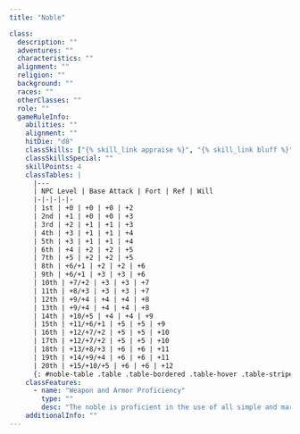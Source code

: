 ```yaml
---
title: "Noble"

class:
  description: ""
  adventures: ""
  characteristics: ""
  alignment: ""
  religion: ""
  background: ""
  races: ""
  otherClasses: ""
  role: ""
  gameRuleInfo:
    abilities: ""
    alignment: ""
    hitDie: "d8"
    classSkills: ["{% skill_link appraise %}", "{% skill_link bluff %}", "{% skill_link diplomacy %}", "{% skill_link disguise %}", "{% skill_link forgery %}", "{% skill_link gather-information %}", "{% skill_link handle-animal %}", "{% skill_link intimidate %}", "{% skill_link knowledge 'Knowledge (Any)' %}", "{% skill_link listen %}", "{% skill_link perform %}", "{% skill_link ride %}", "{% skill_link sense-motive %}", "{% skill_link speak-language %}", "{% skill_link spot %}", "{% skill_link swim %}", "{% skill_link survival %}"]
    classSkillsSpecial: ""
    skillPoints: 4
    classTables: |
      |---
      | NPC Level | Base Attack | Fort | Ref | Will
      |-|-|-|-|-
      | 1st | +0 | +0 | +0 | +2
      | 2nd | +1 | +0 | +0 | +3
      | 3rd | +2 | +1 | +1 | +3
      | 4th | +3 | +1 | +1 | +4
      | 5th | +3 | +1 | +1 | +4
      | 6th | +4 | +2 | +2 | +5
      | 7th | +5 | +2 | +2 | +5
      | 8th | +6/+1 | +2 | +2 | +6
      | 9th | +6/+1 | +3 | +3 | +6
      | 10th | +7/+2 | +3 | +3 | +7
      | 11th | +8/+3 | +3 | +3 | +7
      | 12th | +9/+4 | +4 | +4 | +8
      | 13th | +9/+4 | +4 | +4 | +8
      | 14th | +10/+5 | +4 | +4 | +9
      | 15th | +11/+6/+1 | +5 | +5 | +9
      | 16th | +12/+7/+2 | +5 | +5 | +10
      | 17th | +12/+7/+2 | +5 | +5 | +10
      | 18th | +13/+8/+3 | +6 | +6 | +11
      | 19th | +14/+9/+4 | +6 | +6 | +11
      | 20th | +15/+10/+5 | +6 | +6 | +12
      {: #noble-table .table .table-bordered .table-hover .table-striped data-caption="Table: The Noble" }
    classFeatures:
      - name: "Weapon and Armor Proficiency"
        type: ""
        desc: "The noble is proficient in the use of all simple and martial weapons and with all types of armor and shields."
    additionalInfo: ""
---
```

